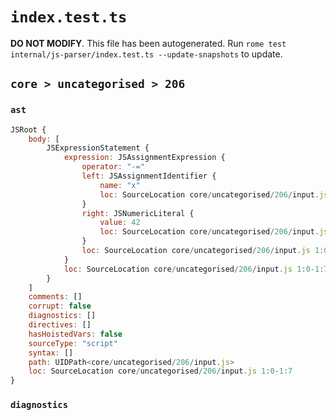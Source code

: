 # `index.test.ts`

**DO NOT MODIFY**. This file has been autogenerated. Run `rome test internal/js-parser/index.test.ts --update-snapshots` to update.

## `core > uncategorised > 206`

### `ast`

```javascript
JSRoot {
	body: [
		JSExpressionStatement {
			expression: JSAssignmentExpression {
				operator: "-="
				left: JSAssignmentIdentifier {
					name: "x"
					loc: SourceLocation core/uncategorised/206/input.js 1:0-1:1 (x)
				}
				right: JSNumericLiteral {
					value: 42
					loc: SourceLocation core/uncategorised/206/input.js 1:5-1:7
				}
				loc: SourceLocation core/uncategorised/206/input.js 1:0-1:7
			}
			loc: SourceLocation core/uncategorised/206/input.js 1:0-1:7
		}
	]
	comments: []
	corrupt: false
	diagnostics: []
	directives: []
	hasHoistedVars: false
	sourceType: "script"
	syntax: []
	path: UIDPath<core/uncategorised/206/input.js>
	loc: SourceLocation core/uncategorised/206/input.js 1:0-1:7
}
```

### `diagnostics`

```

```
